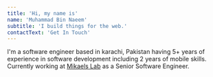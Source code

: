 ```yaml
---
title: 'Hi, my name is'
name: 'Muhammad Bin Naeem'
subtitle: 'I build things for the web.'
contactText: 'Get In Touch'
---
```


I'm a software engineer based in karachi, Pakistan having 5+ years of experience in software development including 2 years of mobile skills. Currently working at [Mikaels Lab](https://www.mikaels.com/) as a Senior Software Engineer.
